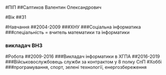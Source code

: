 #ПІП
##Салтиков Валентин Олександрович

#Вік
##31

#Навчання
##2004-2009
###ХНУ
###Соціальна інформатика
###спеціальність = вчитель математики та інформатики
###                викладач ВНЗ

#Робота
##2009-2016
###Викладач інформатики в ХГПА
##2016-2019
###Військовослужбовець служби за контрактом у 8 полку СпП
#Хоббі
###програмування, спорт, зелені технології, енергозбереження
